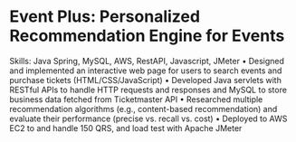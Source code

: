 # Event Plus: Personalized Recommendation Engine for Events

Skills: Java Spring, MySQL, AWS, RestAPI, Javascript, JMeter
• Designed and implemented an interactive web page for users to search events and purchase tickets (HTML/CSS/JavaScript)
• Developed Java servlets with RESTful APIs to handle HTTP requests and responses and MySQL to store business data fetched from Ticketmaster API
• Researched multiple recommendation algorithms (e.g., content-based recommendation) and evaluate their performance (precise vs. recall vs. cost)
• Deployed to AWS EC2 to and handle 150 QRS, and load test with Apache JMeter
